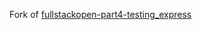 Fork of [fullstackopen-part4-testing_express](https://github.com/eams1798/fullstackopen-part4-testing_express)
